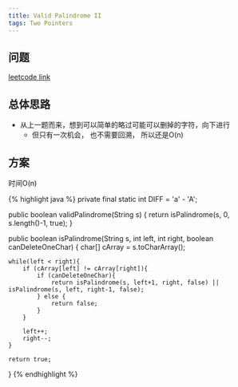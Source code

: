 ```yaml
---
title: Valid Palindrome II
tags: Two Pointers
---
```


## 问题
[leetcode link](https://leetcode.com/problems/valid-palindrome/description/)

## 总体思路
- 从上一题而来，想到可以简单的略过可能可以删掉的字符，向下进行
  - 但只有一次机会， 也不需要回溯， 所以还是O(n)


## 方案
时间O(n)

{% highlight java %}
private final static int DIFF = 'a' - 'A';

public boolean validPalindrome(String s) {
   return isPalindrome(s, 0, s.length()-1, true);
}

public boolean isPalindrome(String s, int left, int right, boolean canDeleteOneChar) {
    char[] cArray = s.toCharArray();

    while(left < right){
        if (cArray[left] != cArray[right]){
            if (canDeleteOneChar){
                return isPalindrome(s, left+1, right, false) || isPalindrome(s, left, right-1, false);
            } else {
                return false;
            }
        }

        left++;
        right--;
    }

    return true;
}
{% endhighlight %}

